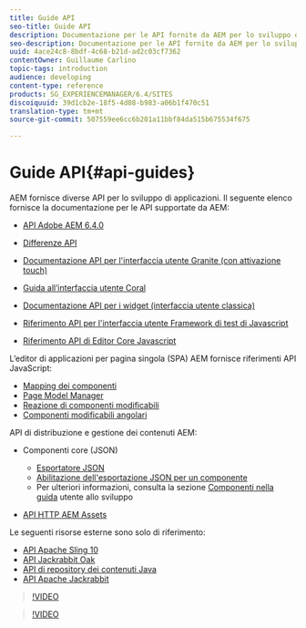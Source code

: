 ```yaml
---
title: Guide API
seo-title: Guide API
description: Documentazione per le API fornite da AEM per lo sviluppo di applicazioni
seo-description: Documentazione per le API fornite da AEM per lo sviluppo di applicazioni
uuid: 4ace24c8-8bdf-4c68-b21d-ad2c03cf7362
contentOwner: Guillaume Carlino
topic-tags: introduction
audience: developing
content-type: reference
products: SG_EXPERIENCEMANAGER/6.4/SITES
discoiquuid: 39d1cb2e-18f5-4d08-b983-a06b1f470c51
translation-type: tm+mt
source-git-commit: 507559ee6cc6b201a11bbf84da515b675534f675

---
```



# Guide API{#api-guides}

AEM fornisce diverse API per lo sviluppo di applicazioni. Il seguente elenco fornisce la documentazione per le API supportate da AEM:

* [API Adobe AEM 6.4.0](https://helpx.adobe.com/experience-manager/6-4/sites/developing/using/reference-materials/javadoc/index.html)

* [Differenze API](https://helpx.adobe.com/experience-manager/6-4/sites/developing/using/reference-materials/diff-previous/changes.html)

* [Documentazione API per l&#39;interfaccia utente Granite (con attivazione touch)](https://helpx.adobe.com/experience-manager/6-4/sites/developing/using/reference-materials/granite-ui/api/index.html)

* [Guida all’interfaccia utente Coral](https://helpx.adobe.com/experience-manager/6-4/sites/developing/using/reference-materials/coral-ui/coralui3/index.html)

* [Documentazione API per i widget (interfaccia utente classica)](https://helpx.adobe.com/experience-manager/6-4/sites/developing/using/reference-materials/widgets-api/index.html)

* [Riferimento API per l&#39;interfaccia utente Framework di test di Javascript](https://helpx.adobe.com/experience-manager/6-4/sites/developing/using/reference-materials/test-api/index.html)

* [Riferimento API di Editor Core Javascript](https://helpx.adobe.com/experience-manager/6-4/sites/developing/using/reference-materials/jsdoc/ui-touch/editor-core/index.html)

L’editor di applicazioni per pagina singola (SPA) AEM fornisce riferimenti API JavaScript:

* [Mapping dei componenti](https://www.npmjs.com/package/@adobe/cq-spa-component-mapping)
* [Page Model Manager](https://www.npmjs.com/package/@adobe/cq-spa-page-model-manager)
* [Reazione di componenti modificabili](https://www.npmjs.com/package/@adobe/cq-react-editable-components)
* [Componenti modificabili angolari](https://www.npmjs.com/package/@adobe/cq-angular-editable-components)

API di distribuzione e gestione dei contenuti AEM:

* Componenti core (JSON)

   * [Esportatore JSON](/help/sites-developing/json-exporter.md)
   * [Abilitazione dell&#39;esportazione JSON per un componente](/help/sites-developing/json-exporter-components.md)
   * Per ulteriori informazioni, consulta la sezione [Componenti nella guida](https://helpx.adobe.com/experience-manager/6-4/sites/developing/user-guide.html?topic=/experience-manager/6-4/sites/developing/morehelp/components.ug.js) utente allo sviluppo

* [API HTTP AEM Assets](/help/assets/mac-api-assets.md)

Le seguenti risorse esterne sono solo di riferimento:

* [API Apache Sling 10](https://sling.apache.org/apidocs/sling10/)
* [API Jackrabbit Oak](https://jackrabbit.apache.org/oak/docs/oak_api/overview.html)
* [API di repository dei contenuti Java](https://docs.adobe.com/docs/en/spec/javax.jcr/javadocs/jcr-2.0/index.html)
* [API Apache Jackrabbit](https://jackrabbit.apache.org/api)

>[!VIDEO](https://vimeo.com/)

>[!VIDEO](https://vimeo.com/)
